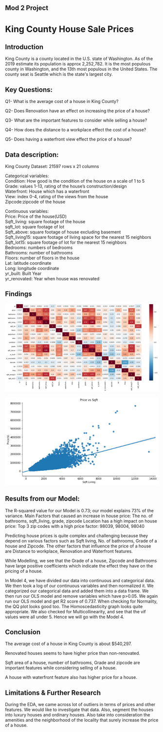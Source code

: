 
## Mod 2 Project
# King County House Sale Prices

## Introduction
King County is a county located in the U.S. state of Washington. As of the 2019 estimate its population is approx 2,252,782. It is the most populous county in Washington, and the 13th most populous in the United States. The county seat is Seattle which is the state's largest city.

## Key Questions:

Q1- What is the average cost of a house in King County?

Q2- Does Renovation have an effect on increasing the price of a house?

Q3- What are the important features to consider while selling a house?

Q4- How does the distance to a workplace effect the cost of a house?

Q5- Does having a waterfront view effect the price of a house?


## Data description:
King County Dataset: 21597 rows x 21 columns

Categorical variables:  
Condition: How good is the condition of the house on a scale of 1 to 5  
Grade: values 1-13, rating of the house’s construction/design  
Waterfront: House which has a waterfront   
View: index 0-4, rating of the views from the house  
Zipcode:zipcode of the house  

Continuous variables:  
Price: Price of the house(USD)  
Sqft_living: square footage of the house  
sqft_lot: square footage of lot  
Sqft_above: square footage of house excluding basement  
Sqft_living15: square footage of living space for the nearest 15 neighbors  
Sqft_lot15: square footage of lot for the nearest 15 neighbors  
Bedrooms: numbers of bedrooms  
Bathrooms: number of bathrooms  
Floors: number of floors in the house  
Lat: latitude coordinate  
Long: longitude coordinate  
yr_built: Built Year  
yr_renovated: Year when house was renovated  


## Findings

![](data/Heatmap.png)

![](data/download.png)



## Results from our Model:

The  R-squared value for our Model is 0.73; our model explains 73% of the variance.
Main Factors that caused an increase in house price:
The no. of bathrooms, sqft_living, grade, zipcode
Location has a high impact on house price:
Top 3 zip codes with a high price factor: 98039, 98004, 98040

Predicting house prices is quite complex and challenging because they depend on various factors such as Sqft living, No. of bathrooms, Grade of a house and Zipcode. The other factors that influence the price of a house are Distance to workplace, Renovation and Waterfront features.

While Modelling, we see that the Grade of a house, Zipcode and Bathrooms have large positive coefficients which indicate the effect they have on the pricing of a house.

In Model 4, we have divided our data into continuous and categorical data. We then took a log of our continuous variables and then normalized it. We categorized our categorical data and added them into a data frame. We then run our OLS model and remove variables which have p>0.05. We again run our OLS model and get R2 score of 0.737. When checking for Normality, the QQ plot looks good too. The Homoscedasticity graph looks quite appropriate. We also checked for Multicollinearity, and see that the vif values were all under 5. Hence we will go with the Model 4.


## Conclusion
The average cost of a house in King County is about $540,297.  

Renovated houses seems to have higher price than non-renovated.  

Sqft area of a house, number of bathrooms, Grade and zipcode are important features while considering selling of a house.  

A house with waterfront feature also has higher price for a house.  

## Limitations & Further Research
During the EDA, we came across lot of outliers in terms of prices and other features. We would like to investigate that data. Also, segment the houses into luxury houses and ordinary houses. Also take into consideration the amenities and the neighborhood of the locality that surely increase the price of a house.






